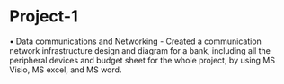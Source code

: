 # Project-1

•	Data communications and Networking - Created a  communication network  infrastructure design and diagram for a bank, including all the peripheral devices and budget sheet for the whole project, by using MS Visio, MS excel, and MS word.

